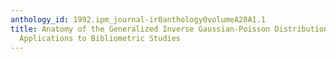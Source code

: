 ```yaml
---
anthology_id: 1992.ipm_journal-ir0anthology0volumeA28A1.1
title: Anatomy of the Generalized Inverse Gaussian-Poisson Distribution with Special
  Applications to Bibliometric Studies
---
```

